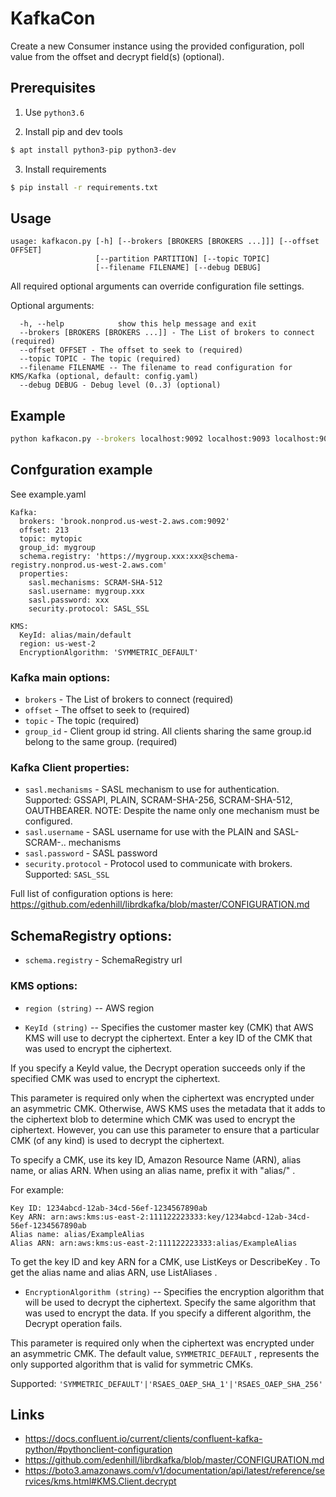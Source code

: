 # KafkaCon

Create a new Consumer instance using the provided configuration, poll value from the offset and decrypt field(s) (optional).

## Prerequisites
1. Use `python3.6`

2. Install pip and dev tools
```bash
$ apt install python3-pip python3-dev
```
3. Install requirements
```bash
$ pip install -r requirements.txt
```

## Usage
```
usage: kafkacon.py [-h] [--brokers [BROKERS [BROKERS ...]]] [--offset OFFSET]
                   [--partition PARTITION] [--topic TOPIC]
                   [--filename FILENAME] [--debug DEBUG]
```
All required optional arguments can override configuration file settings.

Optional arguments:
```
  -h, --help            show this help message and exit
  --brokers [BROKERS [BROKERS ...]] - The List of brokers to connect (required)
  --offset OFFSET - The offset to seek to (required)
  --topic TOPIC - The topic (required)
  --filename FILENAME -- The filename to read configuration for KMS/Kafka (optional, default: config.yaml)
  --debug DEBUG - Debug level (0..3) (optional)
```
## Example
```bash
python kafkacon.py --brokers localhost:9092 localhost:9093 localhost:9094 --offset 111 --topic mytopic
```

## Confguration example

See example.yaml
```
Kafka:
  brokers: 'brook.nonprod.us-west-2.aws.com:9092'
  offset: 213
  topic: mytopic
  group_id: mygroup
  schema.registry: 'https://mygroup.xxx:xxx@schema-registry.nonprod.us-west-2.aws.com'
  properties:
    sasl.mechanisms: SCRAM-SHA-512
    sasl.username: mygroup.xxx
    sasl.password: xxx
    security.protocol: SASL_SSL

KMS:
  KeyId: alias/main/default
  region: us-west-2
  EncryptionAlgorithm: 'SYMMETRIC_DEFAULT'
```
### Kafka main options:
* `brokers` - The List of brokers to connect (required)
* `offset` - The offset to seek to (required)
* `topic` - The topic (required)
* `group_id` - Client group id string. All clients sharing the same group.id belong to the same group. (required)

### Kafka Client properties:
* `sasl.mechanisms` - SASL mechanism to use for authentication. Supported: GSSAPI, PLAIN, SCRAM-SHA-256, SCRAM-SHA-512, OAUTHBEARER. NOTE: Despite the name only one mechanism must be configured.
* `sasl.username` - SASL username for use with the PLAIN and SASL-SCRAM-.. mechanisms
* `sasl.password` - SASL password
* `security.protocol` - Protocol used to communicate with brokers. Supported: `SASL_SSL`

Full list of configuration options is here: https://github.com/edenhill/librdkafka/blob/master/CONFIGURATION.md

## SchemaRegistry options:
* `schema.registry` - SchemaRegistry url

### KMS options:
* `region (string)` -- AWS region

* `KeyId (string)` --
Specifies the customer master key (CMK) that AWS KMS will use to decrypt the ciphertext. Enter a key ID of the CMK that was used to encrypt the ciphertext.

If you specify a KeyId value, the Decrypt operation succeeds only if the specified CMK was used to encrypt the ciphertext.

This parameter is required only when the ciphertext was encrypted under an asymmetric CMK. Otherwise, AWS KMS uses the metadata that it adds to the ciphertext blob to determine which CMK was used to encrypt the ciphertext. However, you can use this parameter to ensure that a particular CMK (of any kind) is used to decrypt the ciphertext.

To specify a CMK, use its key ID, Amazon Resource Name (ARN), alias name, or alias ARN. When using an alias name, prefix it with "alias/" .

For example:
```
Key ID: 1234abcd-12ab-34cd-56ef-1234567890ab
Key ARN: arn:aws:kms:us-east-2:111122223333:key/1234abcd-12ab-34cd-56ef-1234567890ab
Alias name: alias/ExampleAlias
Alias ARN: arn:aws:kms:us-east-2:111122223333:alias/ExampleAlias
```
To get the key ID and key ARN for a CMK, use ListKeys or DescribeKey . To get the alias name and alias ARN, use ListAliases .

* `EncryptionAlgorithm (string)` --
Specifies the encryption algorithm that will be used to decrypt the ciphertext. Specify the same algorithm that was used to encrypt the data. If you specify a different algorithm, the Decrypt operation fails.

This parameter is required only when the ciphertext was encrypted under an asymmetric CMK. The default value, `SYMMETRIC_DEFAULT` , represents the only supported algorithm that is valid for symmetric CMKs.

Supported: `'SYMMETRIC_DEFAULT'|'RSAES_OAEP_SHA_1'|'RSAES_OAEP_SHA_256'`

## Links
* https://docs.confluent.io/current/clients/confluent-kafka-python/#pythonclient-configuration
* https://github.com/edenhill/librdkafka/blob/master/CONFIGURATION.md
* https://boto3.amazonaws.com/v1/documentation/api/latest/reference/services/kms.html#KMS.Client.decrypt
